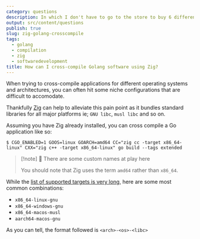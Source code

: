 ```yaml
---
category: questions
description: In which I don't have to go to the store to buy 6 different laptops
output: src/content/questions
publish: true
slug: zig-golang-crosscompile
tags:
  - golang
  - compilation
  - zig
  - softwaredevelopment
title: How can I cross-compile Golang software using Zig?
---
```

When trying to cross-compile applications for different operating systems and architectures, you can often hit some niche configurations that are difficult to accomodate.

Thankfully [Zig](https://ziglang.org/) can help to alleviate this pain point as it bundles standard libraries for all major platforms ie; `GNU libc`, `musl libc` and so on.

Assuming you have Zig already installed, you can cross compile a Go application like so:

```console
$ CGO_ENABLED=1 GOOS=linux GOARCH=amd64 CC="zig cc -target x86_64-linux" CXX="zig c++ -target x86_64-linux" go build --tags extended
```

> [!note] 🏏 There are some custom names at play here
>
> You should note that Zig uses the term `amd64` rather than `x86_64`.

While the [list of supported targets is very long](https://ziglang.org/documentation/master/#Targets), here are some most common combinations:

- `x86_64-linux-gnu`
- `x86_64-windows-gnu`
- `x86_64-macos-musl`
- `aarch64-macos-gnu`

As you can tell, the format followed is `<arch>-<os>-<libc>`